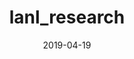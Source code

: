 ---
title: lanl_research
description: Ultra cold neutron research as an undergrad
date: 2019-04-19
link: https://meetings.aps.org/Meeting/APR19/Session/H14.5
tags: 
  - projects
---